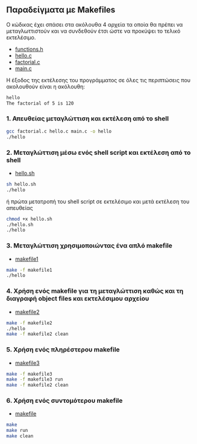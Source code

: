 ## Παραδείγματα με Makefiles 

Ο κώδικας έχει σπάσει στα ακόλουθα 4 αρχεία τα οποία θα πρέπει να μεταγλωττιστούν και να συνδεθούν έτσι ώστε να προκύψει το τελικό εκτελέσιμο. 

* [functions.h](functions.h)
* [hello.c](hello.c)
* [factorial.c](factorial.c)
* [main.c](main.c)

H έξοδος της εκτέλεσης του προγράμματος σε όλες τις περιπτώσεις που ακολουθούν είναι η ακόλουθη:

```bash
hello
The factorial of 5 is 120
```

### 1. Απευθείας μεταγλώττιση και εκτέλεση από το shell 

```bash
gcc factorial.c hello.c main.c -o hello
./hello
```

### 2. Μεταγλώττιση μέσω ενός shell script και εκτέλεση από το shell

* [hello.sh](hello.sh)

```bash
sh hello.sh
./hello
```

ή πρώτα μετατροπή του shell script σε εκτελέσιμο και μετά εκτέλεση του απευθείας 

```bash
chmod +x hello.sh
./hello.sh
./hello
```

### 3. Μεταγλώττιση χρησιμοποιώντας ένα απλό makefile

* [makefile1](makefile1)

```bash
make -f makefile1
./hello
```

### 4. Χρήση ενός makefile για τη μεταγλώττιση καθώς και τη διαγραφή object files και εκτελέσιμου αρχείου

* [makefile2](makefile2)

```bash
make -f makefile2
./hello
make -f makefile2 clean
```

### 5. Χρήση ενός πληρέστερου makefile

* [makefile3](makefile3)

```bash
make -f makefile3
make -f makefile3 run
make -f makefile2 clean
```

### 6. Χρήση ενός συντομότερου makefile

* [makefile](makefile)

```bash
make 
make run
make clean
```
